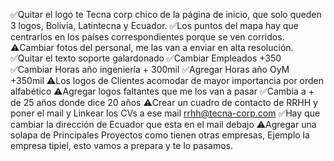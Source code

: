 ✅Quitar el logo te Tecna corp chico de la página de inicio, que solo queden 3 logos, Bolivia, Latintecna y Ecuador.
✅Los puntos del mapa hay que centrarlos en los países correspondientes porque se ven corridos.
⚠️Cambiar fotos del personal, me las van a enviar en alta resolución.  
✅Quitar el texto soporte galardonado
✅Cambiar Empleados +350 
✅Cambiar Horas año ingeniería + 300mil 
✅Agregar Horas año OyM +350mil
⚠️Los logos de Clientes acomodar de mayor importancia por orden alfabético 
⚠️Agregar logos faltantes que me los van a pasar
✅Cambia a + de 25 años donde dice 20 años
⚠️Crear un cuadro de contacto de RRHH y poner el mail y Linkear los CVs a ese mail  rrhh@tecna-corp.com
✅Hay que cambiar la dirección de Ecuador que esta en el mail debajo
⚠️Agregar una solapa de Principales Proyectos como tienen otras empresas,  Ejemplo la empresa tipiel, esto vamos a prepara y te lo pasamos.